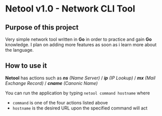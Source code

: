 # Netool v1.0 - Network CLI Tool

## **Purpose of this project**

Very simple network tool written in **Go** in order to practice and gain **Go** knowledge. I plan on adding more features as soon as i learn more about the language.

## **How to use it**

**Netool** has actions such as _**ns** (Name Server)_ / _**ip** (IP Lookup)_ / _**mx** (Mail Exchange Record)_ / _**cname** (Canonic Name)_

You can run the application by typing `netool command hostname` where 
* `command` is one of the four actions listed above
* `hostname` is the desired URL upon the specified command will act




